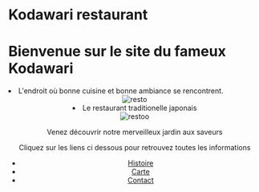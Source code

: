 # Kodawari restaurant 
<body>
   <h1>Bienvenue sur le site du fameux Kodawari</h1>
   <li>L'endroit où bonne cuisine et bonne ambiance se rencontrent.</li>
  <header>
    <img src="./images/resto.jpeg" alt="resto">
  <header>
<body>
   <li>Le restaurant traditionelle japonais</li>
  <header>
   <img src="./images/restoo.jpeg" alt="restoo">
 </nav>
  <header>
 <main>
         <p>Venez découvrir notre merveilleux jardin aux saveurs</p>
         <hi>Cliquez sur les liens ci dessous pour retrouvez toutes les informations</hi>
   <nav>
      <ul>
        <li><a href="#">Histoire</a></li>
        <li><a href="#">Carte</a></li>
        <li><a href="#">Contact</a></li>
  
